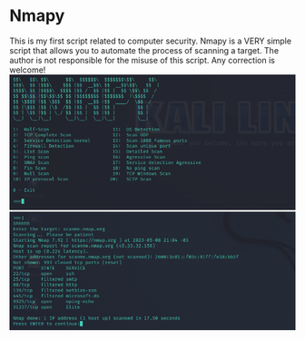 # Nmapy
This is my first script related to computer security.
Nmapy is a VERY simple script that allows you to automate the process of scanning a target.
The author is not responsible for the misuse of this script.
Any correction is welcome!
<img src=menu_nmapy.PNG alt=menu photo>
<img src=half_scan.PNG alt=half scan photo>
